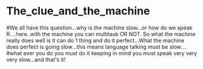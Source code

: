 # The_clue_and_the_machine
#We all have this question...why is the machine slow...or how do we speak R....here..with the machine you can multitask OR NOT. So what the machine really does well is it can do 1 thing and do it perfect...What the machine does perfect is going slow...this means language talking must be slow....
#what ever you do you must do it keeping in mind you must speak very very very slow...and that's it!
